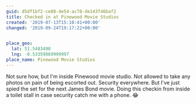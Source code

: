```yaml
---
guid: d5df1bf2-ce88-4e54-ac78-de143f46baf2
title: Checked in at Pinewood Movie Studios
created: '2019-07-13T15:10:41+00:00'
changed: '2019-09-24T19:17:22+00:00'


place_geo:
  lat: 51.5483498
  lng: -0.53359869999997
place_name: Pinewood Movie Studios
---
```


Not sure how, but I'm inside Pinewood movie studio. Not allowed to take any photos on pain of being escorted out. Security everywhere. But I've just spied the set for the next James Bond movie. Doing this checkin from inside a toilet stall in case security catch me with a phone. 😂
